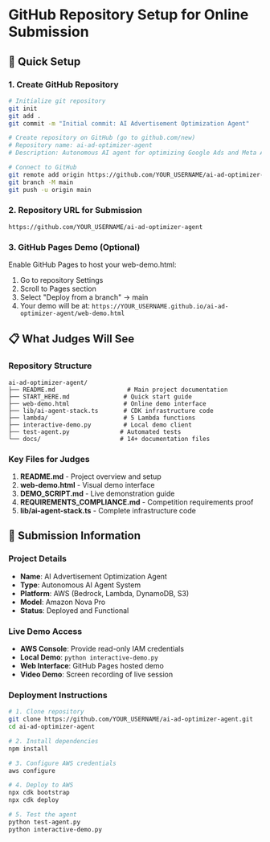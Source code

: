 # GitHub Repository Setup for Online Submission

## 🚀 Quick Setup

### 1. Create GitHub Repository
```bash
# Initialize git repository
git init
git add .
git commit -m "Initial commit: AI Advertisement Optimization Agent"

# Create repository on GitHub (go to github.com/new)
# Repository name: ai-ad-optimizer-agent
# Description: Autonomous AI agent for optimizing Google Ads and Meta Ads campaigns

# Connect to GitHub
git remote add origin https://github.com/YOUR_USERNAME/ai-ad-optimizer-agent.git
git branch -M main
git push -u origin main
```

### 2. Repository URL for Submission
```
https://github.com/YOUR_USERNAME/ai-ad-optimizer-agent
```

### 3. GitHub Pages Demo (Optional)
Enable GitHub Pages to host your web-demo.html:
1. Go to repository Settings
2. Scroll to Pages section
3. Select "Deploy from a branch" → main
4. Your demo will be at: `https://YOUR_USERNAME.github.io/ai-ad-optimizer-agent/web-demo.html`

## 📋 What Judges Will See

### Repository Structure
```
ai-ad-optimizer-agent/
├── README.md                    # Main project documentation
├── START_HERE.md               # Quick start guide
├── web-demo.html               # Online demo interface
├── lib/ai-agent-stack.ts       # CDK infrastructure code
├── lambda/                     # 5 Lambda functions
├── interactive-demo.py         # Local demo client
├── test-agent.py              # Automated tests
└── docs/                      # 14+ documentation files
```

### Key Files for Judges
1. **README.md** - Project overview and setup
2. **web-demo.html** - Visual demo interface
3. **DEMO_SCRIPT.md** - Live demonstration guide
4. **REQUIREMENTS_COMPLIANCE.md** - Competition requirements proof
5. **lib/ai-agent-stack.ts** - Complete infrastructure code

## 🎯 Submission Information

### Project Details
- **Name**: AI Advertisement Optimization Agent
- **Type**: Autonomous AI Agent System
- **Platform**: AWS (Bedrock, Lambda, DynamoDB, S3)
- **Model**: Amazon Nova Pro
- **Status**: Deployed and Functional

### Live Demo Access
- **AWS Console**: Provide read-only IAM credentials
- **Local Demo**: `python interactive-demo.py`
- **Web Interface**: GitHub Pages hosted demo
- **Video Demo**: Screen recording of live session

### Deployment Instructions
```bash
# 1. Clone repository
git clone https://github.com/YOUR_USERNAME/ai-ad-optimizer-agent.git
cd ai-ad-optimizer-agent

# 2. Install dependencies
npm install

# 3. Configure AWS credentials
aws configure

# 4. Deploy to AWS
npx cdk bootstrap
npx cdk deploy

# 5. Test the agent
python test-agent.py
python interactive-demo.py
```